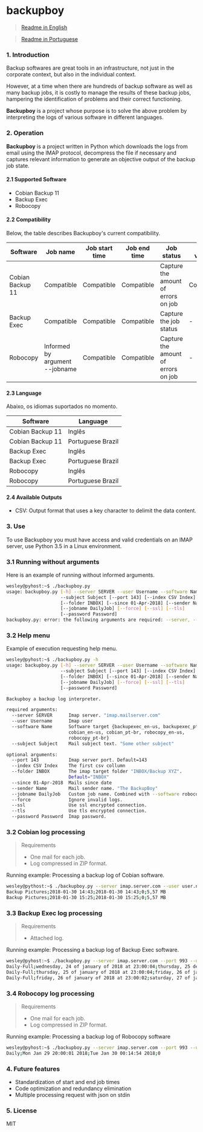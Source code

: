 # backupboy

> [Readme in English](README.md)


> [Readme in Portuguese](README_PT-BR.md)


### 1. Introduction
Backup softwares are great tools in an infrastructure, not just in the corporate context, but also in the individual context.

However, at a time when there are hundreds of backup software as well as many backup jobs, it is costly to manage the results of these backup jobs, hampering the identification of problems and their correct functioning.

**Backupboy** is a project whose purpose is to solve the above problem by interpreting the logs of various software in different languages.

### 2. Operation
**Backupboy** is a project written in Python which downloads the logs from email using the IMAP protocol, decompress the file if necessary and captures relevant information to generate an objective output of the backup job state.

#### 2.1 Supported Software
- Cobian Backup 11
- Backup Exec
- Robocopy

#### 2.2 Compatibility

Below, the table describes Backupboy's current compatibility.

|Software|Job name|Job start time|Job end time|Job status|Data volume|
|-|-|-|-|-|-|
|Cobian Backup 11|Compatible|Compatible|Compatible|Capture the amount of errors on job|Compatible|
|Backup Exec|Compatible|Compatible|Compatible|Capture the job status|-|
|Robocopy|Informed by argument --jobname|Compatible|Compatible|Capture the amount of errors on job|-|

#### 2.3 Language

Abaixo, os idiomas suportados no momento.

|Software|Language|
|-|-|
|Cobian Backup 11|Inglês|
|Cobian Backup 11|Portuguese Brazil|
|Backup Exec|Inglês|
|Backup Exec|Portuguese Brazil|
|Robocopy|Inglês|
|Robocopy|Portuguese Brazil|

#### 2.4 Available Outputs
- CSV: Output format that uses a key character to delimit the data content.

### 3. Use
To use Backupboy you must have access and valid credentials on an IMAP server, use Python 3.5 in a Linux environment.

### 3.1 Running without arguments
Here is an example of running without informed arguments.

```sh
wesley@pyhost:~$ ./backupboy.py
usage: backupboy.py [-h] --server SERVER --user Username --software Name
                    --subject Subject [--port 143] [--index CSV Index]
                    [--folder INBOX] [--since 01-Apr-2018] [--sender Name]
                    [--jobname DailyJob] [--force] [--ssl] [--tls]
                    [--password Password]
backupboy.py: error: the following arguments are required: --server, --user, --software, --subject
```

### 3.2 Help menu
Example of execution requesting help menu.

```sh
wesley@pyhost:~$ ./backupboy.py -h
usage: backupboy.py [-h] --server SERVER --user Username --software Name
                    --subject Subject [--port 143] [--index CSV Index]
                    [--folder INBOX] [--since 01-Apr-2018] [--sender Name]
                    [--jobname DailyJob] [--force] [--ssl] [--tls]
                    [--password Password]

Backupboy a backup log interpreter.

required arguments:
  --server SERVER      Imap server. "imap.mailserver.com"
  --user Username      Imap user
  --software Name      Software target {backupexec_en-us, backupexec_pt-br,
                       cobian_en-us, cobian_pt-br, robocopy_en-us,
                       robocopy_pt-br}
  --subject Subject    Mail subject text. "Some other subject"

optional arguments:
  --port 143           Imap server port. Default=143
  --index CSV Index    The first csv collumn
  --folder INBOX       The imap target folder "INBOX/Backup XYZ".
                       Default="INBOX"
  --since 01-Apr-2018  Mails since date
  --sender Name        Mail sender name. "The BackupBoy"
  --jobname DailyJob   Custom job name. Combined with --software robocopy_[*]
  --force              Ignore invalid logs.
  --ssl                Use ssl encrypted connection.
  --tls                Use tls encrypted connection.
  --password Password  Imap password.
```

### 3.2 Cobian log processing

> Requirements
> - One mail for each job.
> - Log compressed in ZIP format.

Running example: Processing a backup log of Cobian software.

```sh
wesley@pythost:~$ ./backupboy.py --server imap.server.com --user user.name --software cobian_en-us --subject Backup --port 993 --ssl --password mypassword
Backup Pictures;2018-01-30 14:43;2018-01-30 14:43;0;5,57 MB
Backup Pictures;2018-01-30 15:25;2018-01-30 15:25;0;5,57 MB
```

### 3.3 Backup Exec log processing

> Requirements
> - Attached log.

Running example: Processing a backup log of Backup Exec software.

```sh
wesley@pyhost:~$ ./backupboy.py --server imap.server.com --port 993 --user user.name --software backupexec_en-us --folder "INBOX/Backup Boy" --subject "Backup Exec" --since 29-Jan-2018 --sender "Backup Boy" --ssl --password mypassword
Daily-Full;wednesday, 24 of january of 2018 at 23:00:04;thursday, 25 de january de 2018 at 02:25:23;Failed
Daily-Full;thursday, 25 of january of 2018 at 23:00:04;friday, 26 of january of 2018 at 04:24:19;Successful
Daily-Full;friday, 26 of january of 2018 at 23:00:02;saturday, 27 of january of 2018 at 02:18:27;Failed
```

### 3.4 Robocopy log processing

> Requirements
> - One mail for each job.
> - Log compressed in ZIP format.

Running example: Processing a backup log of Robocopy software

```sh
wesley@pyhost:~$ ./backupboy.py --server imap.server.com --port 993 --user user.name --software robocopy_en-us --folder "INBOX/Backup Boy" --subject "Robocopy: Daily Job" --since 29-Jan-2018 --jobname "Segunda" --ssl --password mypassword
Daily;Mon Jan 29 20:00:01 2018;Tue Jan 30 00:14:54 2018;0
```

### 4. Future features
- Standardization of start and end job times
- Code optimization and redundancy elimination
- Multiple processing request with json on stdin

### 5. License
MIT
